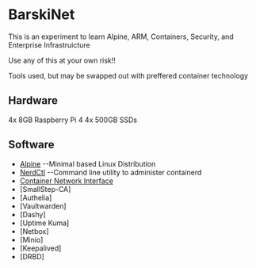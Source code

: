 # BarskiNet
This is an experiment to learn Alpine, ARM, Containers, Security, and Enterprise Infrastruicture

Use any of this at your own risk!!

Tools used, but may be swapped out with preffered container technology

## Hardware
4x 8GB Raspberry Pi 4 
4x 500GB SSDs

## Software
- [Alpine](https://www.alpinelinux.org)
--Minimal based Linux Distribution 
- [NerdCtl](https://github.com/containerd/nerdctl)
--Command line utility to administer containerd
- [Container Network Interface](https://github.com/containernetworking/cni)
- [SmallStep-CA]
- [Authelia]
- [Vaultwarden]
- [Dashy]
- [Uptime Kuma]
- [Netbox]
- [Minio]
- [Keepalived]
- [DRBD]

